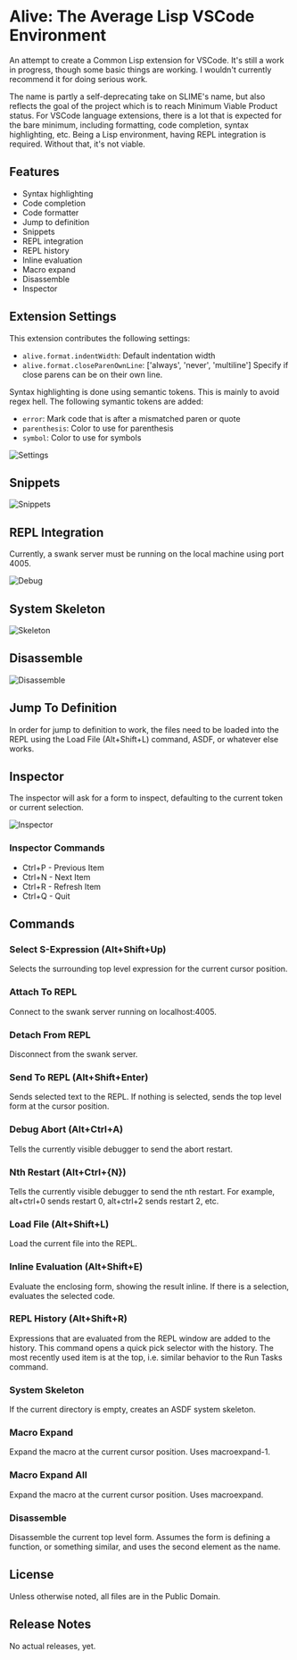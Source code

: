 # Alive: The Average Lisp VSCode Environment

An attempt to create a Common Lisp extension for VSCode. It's still a work in progress, though some basic things are working. I wouldn't currently recommend it for doing serious work.

The name is partly a self-deprecating take on SLIME's name, but also reflects the goal of the project which is to reach Minimum Viable Product status. For VSCode language extensions, there is a lot that is expected for the bare minimum, including formatting, code completion, syntax highlighting, etc. Being a Lisp environment, having REPL integration is required. Without that, it's not viable.

## Features

-   Syntax highlighting
-   Code completion
-   Code formatter
-   Jump to definition
-   Snippets
-   REPL integration
-   REPL history
-   Inline evaluation
-   Macro expand
-   Disassemble
-   Inspector

## Extension Settings

This extension contributes the following settings:

-   `alive.format.indentWidth`: Default indentation width
-   `alive.format.closeParenOwnLine`: ['always', 'never', 'multiline'] Specify if close parens can be on their own line.

Syntax highlighting is done using semantic tokens. This is mainly to avoid regex hell. The following symantic tokens are added:

-   `error`: Mark code that is after a mismatched paren or quote
-   `parenthesis`: Color to use for parenthesis
-   `symbol`: Color to use for symbols

![Settings](https://github.com/nobody-famous/alive/raw/master/resource/gifs/settings.gif)

## Snippets

![Snippets](https://github.com/nobody-famous/alive/raw/master/resource/gifs/snippets.gif)

## REPL Integration

Currently, a swank server must be running on the local machine using port 4005.

![Debug](https://github.com/nobody-famous/alive/raw/master/resource/gifs/debug.gif)

## System Skeleton

![Skeleton](https://github.com/nobody-famous/alive/raw/master/resource/gifs/skeleton.gif)

## Disassemble

![Disassemble](https://github.com/nobody-famous/alive/raw/master/resource/gifs/disassemble.gif)

## Jump To Definition

In order for jump to definition to work, the files need to be loaded into the REPL using the Load File (Alt+Shift+L) command, ASDF, or whatever else works.

## Inspector

The inspector will ask for a form to inspect, defaulting to the current token or current selection.

![Inspector](https://github.com/nobody-famous/alive/raw/master/resource/gifs/inspect.gif)

### Inspector Commands

-   Ctrl+P - Previous Item
-   Ctrl+N - Next Item
-   Ctrl+R - Refresh Item
-   Ctrl+Q - Quit

## Commands

### Select S-Expression (Alt+Shift+Up)

Selects the surrounding top level expression for the current cursor position.

### Attach To REPL

Connect to the swank server running on localhost:4005.

### Detach From REPL

Disconnect from the swank server.

### Send To REPL (Alt+Shift+Enter)

Sends selected text to the REPL. If nothing is selected, sends the top level form at the cursor position.

### Debug Abort (Alt+Ctrl+A)

Tells the currently visible debugger to send the abort restart.

### Nth Restart (Alt+Ctrl+{N})

Tells the currently visible debugger to send the nth restart. For example, alt+ctrl+0 sends restart 0, alt+ctrl+2 sends restart 2, etc.

### Load File (Alt+Shift+L)

Load the current file into the REPL.

### Inline Evaluation (Alt+Shift+E)

Evaluate the enclosing form, showing the result inline. If there is a selection, evaluates the selected code.

### REPL History (Alt+Shift+R)

Expressions that are evaluated from the REPL window are added to the history. This command opens a quick pick selector with the history. The most recently used item is at the top, i.e. similar behavior to the Run Tasks command.

### System Skeleton

If the current directory is empty, creates an ASDF system skeleton.

### Macro Expand

Expand the macro at the current cursor position. Uses macroexpand-1.

### Macro Expand All

Expand the macro at the current cursor position. Uses macroexpand.

### Disassemble

Disassemble the current top level form. Assumes the form is defining a function, or something similar, and uses the second element as the name.

## License

Unless otherwise noted, all files are in the Public Domain.

## Release Notes

No actual releases, yet.
